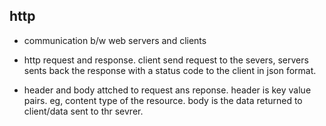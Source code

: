 ## http

- communication b/w web servers and clients

- http request and response.
  client send request to the severs, servers sents back the response with a status code to the client in json format.

- header and body attched to request ans reponse.
  header is key value pairs. eg, content type of the resource.
  body is the data returned to client/data sent to thr sevrer.
